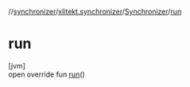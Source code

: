 //[synchronizer](../../../index.md)/[xlitekt.synchronizer](../index.md)/[Synchronizer](index.md)/[run](run.md)

# run

[jvm]\
open override fun [run](run.md)()
